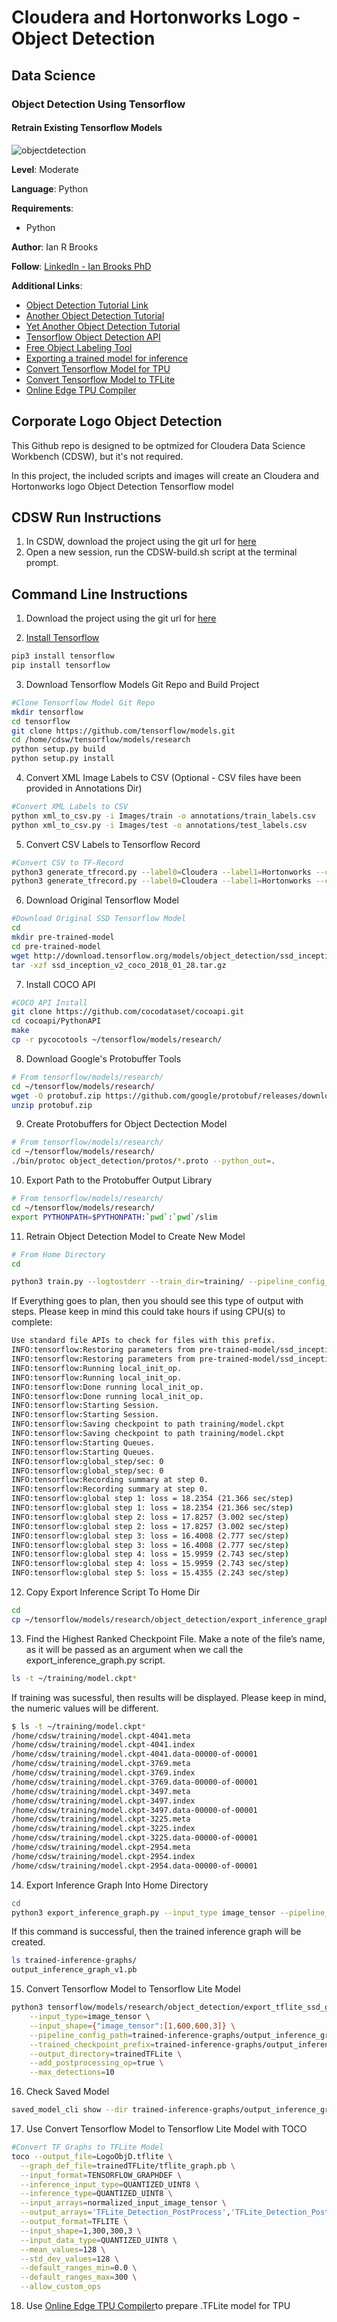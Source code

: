 # Cloudera and Hortonworks Logo - Object Detection
## Data Science
### Object Detection Using Tensorflow
#### Retrain Existing Tensorflow Models

![objectdetection](https://github.com/BrooksIan/LogoTL/blob/master/Images/both.jpg "objdect")

**Level**: Moderate

**Language**: Python

**Requirements**: 
- Python 

**Author**: Ian R Brooks

**Follow**: [LinkedIn - Ian Brooks PhD](https://www.linkedin.com/in/ianrbrooksphd/)

**Additional Links**:
- [Object Detection Tutorial Link](https://tensorflow-object-detection-api-tutorial.readthedocs.io/en/latest/training.html "link1")
- [Another Object Detection Tutorial]( https://towardsdatascience.com/how-to-train-your-own-object-detector-with-tensorflows-object-detector-api-bec72ecfe1d9 "link4")
- [Yet Another Object Detection Tutorial](https://3sidedcube.com/guide-retraining-object-detection-models-tensorflow/ "link5")
- [Tensorflow Object Detection API](https://github.com/tensorflow/models/tree/master/research/object_detection "link2")
- [Free Object Labeling Tool](https://github.com/tzutalin/labelImg "link3")
- [Exporting a trained model for inference](https://github.com/tensorflow/models/blob/master/research/object_detection/g3doc/exporting_models.md "link7")
- [Convert Tensorflow Model for TPU](https://github.com/tensorflow/models/blob/master/research/object_detection/g3doc/tpu_exporters.md "link6")
- [Convert Tensorflow Model to TFLite](https://github.com/tensorflow/tensorflow/blob/master/tensorflow/lite/g3doc/convert/cmdline_reference.md "link8")
- [Online Edge TPU Compiler](https://coral.withgoogle.com/web-compiler "link9")

## Corporate Logo Object Detection

This Github repo is designed to be optmized for Cloudera Data Science Workbench (CDSW), but it's not required.  

In this project, the included scripts and images will create an Cloudera and Hortonworks logo Object Detection Tensorflow model  

## CDSW Run Instructions

1.  In CSDW, download the project using the git url for [here](https://github.com/BrooksIan/LogoTL.git) 
2.  Open a new session, run the CDSW-build.sh script at the terminal prompt. 

## Command Line Instructions

1. Download the project using the git url for [here](https://github.com/BrooksIan/LogoTL.git) 

2. [Install Tensorflow](https://www.tensorflow.org/install/pip "link")
```bash
pip3 install tensorflow
pip install tensorflow
```
3.  Download Tensorflow Models Git Repo and Build Project
```bash
#Clone Tensorflow Model Git Repo
mkdir tensorflow
cd tensorflow
git clone https://github.com/tensorflow/models.git
cd /home/cdsw/tensorflow/models/research
python setup.py build
python setup.py install
```

4. Convert XML Image Labels to CSV (Optional - CSV files have been provided in Annotations Dir)
```bash
#Convert XML Labels to CSV
python xml_to_csv.py -i Images/train -o annotations/train_labels.csv
python xml_to_csv.py -i Images/test -o annotations/test_labels.csv
```

5. Convert CSV Labels to Tensorflow Record 
```bash
#Convert CSV to TF-Record
python3 generate_tfrecord.py --label0=Cloudera --label1=Hortonworks --csv_input=annotations/train_labels.csv --img_path=Images/train  --output_path=annotations/train.record
python3 generate_tfrecord.py --label0=Cloudera --label1=Hortonworks --csv_input=annotations/test_labels.csv --img_path=Images/test  --output_path=annotations/test.record
```

6. Download Original Tensorflow Model
```bash
#Download Original SSD Tensorflow Model
cd
mkdir pre-trained-model
cd pre-trained-model
wget http://download.tensorflow.org/models/object_detection/ssd_inception_v2_coco_2018_01_28.tar.gz
tar -xzf ssd_inception_v2_coco_2018_01_28.tar.gz
```

7. Install COCO API
```bash
#COCO API Install
git clone https://github.com/cocodataset/cocoapi.git
cd cocoapi/PythonAPI
make
cp -r pycocotools ~/tensorflow/models/research/
```

8. Download Google's Protobuffer Tools
```bash
# From tensorflow/models/research/
cd ~/tensorflow/models/research/
wget -O protobuf.zip https://github.com/google/protobuf/releases/download/v3.0.0/protoc-3.0.0-linux-x86_64.zip
unzip protobuf.zip
```

9. Create Protobuffers for Object Dectection Model
```bash
# From tensorflow/models/research/
cd ~/tensorflow/models/research/
./bin/protoc object_detection/protos/*.proto --python_out=.
```

10.  Export Path to the Protobuffer Output Library
```bash
# From tensorflow/models/research/
cd ~/tensorflow/models/research/
export PYTHONPATH=$PYTHONPATH:`pwd`:`pwd`/slim
```

11. Retrain Object Detection Model to Create New Model

```bash
# From Home Directory
cd

python3 train.py --logtostderr --train_dir=training/ --pipeline_config_path=training/ssd_inception_v2_coco.config
```
  If Everything goes to plan, then you should see this type of output with steps.  Please keep in mind this could take hours if using CPU(s) to complete:

```bash
Use standard file APIs to check for files with this prefix.
INFO:tensorflow:Restoring parameters from pre-trained-model/ssd_inception_v2_coco_2018_01_28/model.ckpt
INFO:tensorflow:Restoring parameters from pre-trained-model/ssd_inception_v2_coco_2018_01_28/model.ckpt
INFO:tensorflow:Running local_init_op.
INFO:tensorflow:Running local_init_op.
INFO:tensorflow:Done running local_init_op.
INFO:tensorflow:Done running local_init_op.
INFO:tensorflow:Starting Session.
INFO:tensorflow:Starting Session.
INFO:tensorflow:Saving checkpoint to path training/model.ckpt
INFO:tensorflow:Saving checkpoint to path training/model.ckpt
INFO:tensorflow:Starting Queues.
INFO:tensorflow:Starting Queues.
INFO:tensorflow:global_step/sec: 0
INFO:tensorflow:global_step/sec: 0
INFO:tensorflow:Recording summary at step 0.
INFO:tensorflow:Recording summary at step 0.
INFO:tensorflow:global step 1: loss = 18.2354 (21.366 sec/step)
INFO:tensorflow:global step 1: loss = 18.2354 (21.366 sec/step)
INFO:tensorflow:global step 2: loss = 17.8257 (3.002 sec/step)
INFO:tensorflow:global step 2: loss = 17.8257 (3.002 sec/step)
INFO:tensorflow:global step 3: loss = 16.4008 (2.777 sec/step)
INFO:tensorflow:global step 3: loss = 16.4008 (2.777 sec/step)
INFO:tensorflow:global step 4: loss = 15.9959 (2.743 sec/step)
INFO:tensorflow:global step 4: loss = 15.9959 (2.743 sec/step)
INFO:tensorflow:global step 5: loss = 15.4355 (2.243 sec/step)
```
12.  Copy Export Inference Script To Home Dir
```bash
cd
cp ~/tensorflow/models/research/object_detection/export_inference_graph.py .
```
13. Find the Highest Ranked Checkpoint File. Make a note of the file’s name, as it will be passed as an argument when we call the export_inference_graph.py script.
```bash
ls -t ~/training/model.ckpt*
```
If training was sucessful, then results will be displayed.  Please keep in mind, the numeric values will be different. 
```bash
$ ls -t ~/training/model.ckpt*
/home/cdsw/training/model.ckpt-4041.meta
/home/cdsw/training/model.ckpt-4041.index
/home/cdsw/training/model.ckpt-4041.data-00000-of-00001
/home/cdsw/training/model.ckpt-3769.meta
/home/cdsw/training/model.ckpt-3769.index
/home/cdsw/training/model.ckpt-3769.data-00000-of-00001
/home/cdsw/training/model.ckpt-3497.meta
/home/cdsw/training/model.ckpt-3497.index
/home/cdsw/training/model.ckpt-3497.data-00000-of-00001
/home/cdsw/training/model.ckpt-3225.meta
/home/cdsw/training/model.ckpt-3225.index
/home/cdsw/training/model.ckpt-3225.data-00000-of-00001
/home/cdsw/training/model.ckpt-2954.meta
/home/cdsw/training/model.ckpt-2954.index
/home/cdsw/training/model.ckpt-2954.data-00000-of-00001
```

14. Export Inference Graph Into Home Directory
```bash
cd
python3 export_inference_graph.py --input_type image_tensor --pipeline_config_path training/ssd_inception_v2_coco.config --trained_checkpoint_prefix training/model.ckpt-4041 --output_directory trained-inference-graphs/output_inference_graph_v1.pb
```

If this command is successful, then the trained inference graph will be created. 
```bash
ls trained-inference-graphs/
output_inference_graph_v1.pb
```

15.  Convert Tensorflow Model to Tensorflow Lite Model
```bash
python3 tensorflow/models/research/object_detection/export_tflite_ssd_graph.py \
    --input_type=image_tensor \
    --input_shape={"image_tensor":[1,600,600,3]} \
    --pipeline_config_path=trained-inference-graphs/output_inference_graph_v1/pipeline.config \
    --trained_checkpoint_prefix=trained-inference-graphs/output_inference_graph_v1/model.ckpt \
    --output_directory=trainedTFLite \
    --add_postprocessing_op=true \
    --max_detections=10
```

16. Check Saved Model 
```bash
saved_model_cli show --dir trained-inference-graphs/output_inference_graph_v1/saved_model --all
```
17. Use Convert Tensorflow Model to Tensorflow Lite Model with TOCO
```bash
#Convert TF Graphs to TFLite Model
toco --output_file=LogoObjD.tflite \
  --graph_def_file=trainedTFLite/tflite_graph.pb \
  --input_format=TENSORFLOW_GRAPHDEF \
  --inference_input_type=QUANTIZED_UINT8 \
  --inference_type=QUANTIZED_UINT8 \
  --input_arrays=normalized_input_image_tensor \
  --output_arrays='TFLite_Detection_PostProcess','TFLite_Detection_PostProcess:1','TFLite_Detection_PostProcess:2','TFLite_Detection_PostProcess:3'  \
  --output_format=TFLITE \
  --input_shape=1,300,300,3 \
  --input_data_type=QUANTIZED_UINT8 \
  --mean_values=128 \
  --std_dev_values=128 \
  --default_ranges_min=0.0 \
  --default_ranges_max=300 \
  --allow_custom_ops 
```

18.  Use [Online Edge TPU Compiler](https://coral.withgoogle.com/web-compiler)to prepare .TFLite model for TPU 


